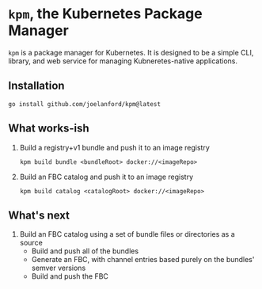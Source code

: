 # `kpm`, the Kubernetes Package Manager

`kpm` is a package manager for Kubernetes. It is designed to be a simple CLI, library, and web service for managing
Kubneretes-native applications.

## Installation

```console
go install github.com/joelanford/kpm@latest
```

## What works-ish

1. Build a registry+v1 bundle and push it to an image registry

   ```
   kpm build bundle <bundleRoot> docker://<imageRepo>
   ```

2. Build an FBC catalog and push it to an image registry

   ```
   kpm build catalog <catalogRoot> docker://<imageRepo>
   ```

## What's next

1. Build an FBC catalog using a set of bundle files or directories as a source
    - Build and push all of the bundles
    - Generate an FBC, with channel entries based purely on the bundles' semver versions
    - Build and push the FBC

